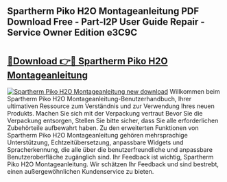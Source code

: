 ## Spartherm Piko H2O Montageanleitung PDF Download Free - Part-l2P User Guide Repair - Service Owner Edition e3C9C

# <h2><a href="http://df6m2ib.blite.top/?on=Spartherm+Piko+H2O+Montageanleitung">🔗Download 👉🔴 Spartherm Piko H2O Montageanleitung</a></h2>

[![Spartherm Piko H2O Montageanleitung new download](https://i.imgur.com/lujVjoI.png)](http://df6m2ib.blite.top/?on=Spartherm+Piko+H2O+Montageanleitung)
Willkommen beim Spartherm Piko H2O Montageanleitung-Benutzerhandbuch, Ihrer ultimativen Ressource zum Verständnis und zur Verwendung Ihres neuen Produkts. Machen Sie sich mit der Verpackung vertraut Bevor Sie die Verpackung entsorgen, Stellen Sie bitte sicher, dass Sie alle erforderlichen Zubehörteile aufbewahrt haben. Zu den erweiterten Funktionen von Spartherm Piko H2O Montageanleitung gehören mehrsprachige Unterstützung, Echtzeitübersetzung, anpassbare Widgets und Spracherkennung, die alle über die benutzerfreundliche und anpassbare Benutzeroberfläche zugänglich sind. Ihr Feedback ist wichtig, Spartherm Piko H2O Montageanleitung. Wir schätzen Ihr Feedback und sind bestrebt, einen außergewöhnlichen Kundenservice zu bieten.
